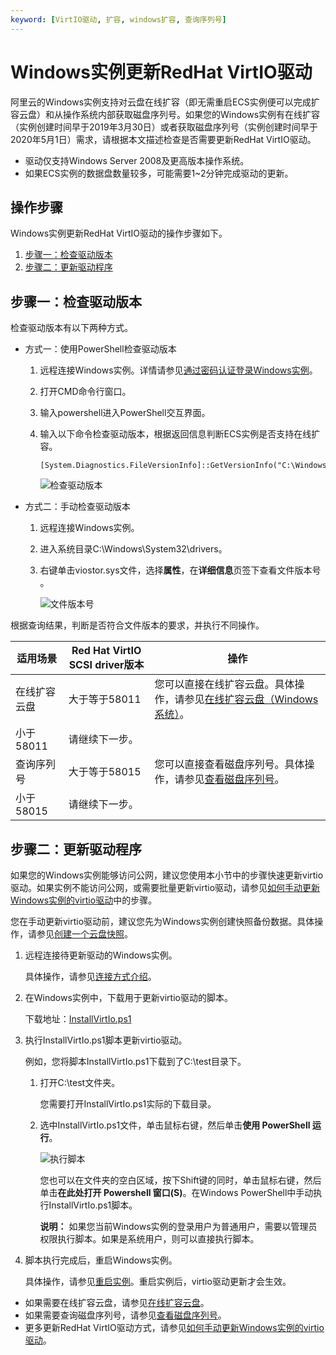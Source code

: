 ```yaml
---
keyword: [VirtIO驱动, 扩容, windows扩容, 查询序列号]
---
```


# Windows实例更新RedHat VirtIO驱动

阿里云的Windows实例支持对云盘在线扩容（即无需重启ECS实例便可以完成扩容云盘）和从操作系统内部获取磁盘序列号。如果您的Windows实例有在线扩容（实例创建时间早于2019年3月30日）或者获取磁盘序列号（实例创建时间早于2020年5月1日）需求，请根据本文描述检查是否需要更新RedHat VirtIO驱动。

-   驱动仅支持Windows Server 2008及更高版本操作系统。
-   如果ECS实例的数据盘数量较多，可能需要1~2分钟完成驱动的更新。

## 操作步骤

Windows实例更新RedHat VirtIO驱动的操作步骤如下。

1.  [步骤一：检查驱动版本](#section_mhl_nhy_dhb)
2.  [步骤二：更新驱动程序](#section_93w_k6h_jgz)

## 步骤一：检查驱动版本

检查驱动版本有以下两种方式。

-   方式一：使用PowerShell检查驱动版本
    1.  远程连接Windows实例。详情请参见[通过密码认证登录Windows实例](/intl.zh-CN/实例/连接实例/使用第三方客户端工具连接实例/在本地客户端上连接Windows实例.md)。
    2.  打开CMD命令行窗口。
    3.  输入powershell进入PowerShell交互界面。
    4.  输入以下命令检查驱动版本，根据返回信息判断ECS实例是否支持在线扩容。

        ```
        [System.Diagnostics.FileVersionInfo]::GetVersionInfo("C:\Windows\System32\drivers\viostor.sys")
        ```

        ![检查驱动版本](https://static-aliyun-doc.oss-accelerate.aliyuncs.com/assets/img/zh-CN/5563359951/p41813.png)

-   方式二：手动检查驱动版本
    1.  远程连接Windows实例。
    2.  进入系统目录C:\\Windows\\System32\\drivers。
    3.  右键单击viostor.sys文件，选择**属性**，在**详细信息**页签下查看文件版本号 。

        ![文件版本号](https://static-aliyun-doc.oss-accelerate.aliyuncs.com/assets/img/zh-CN/5563359951/p41818.png)


根据查询结果，判断是否符合文件版本的要求，并执行不同操作。

|适用场景|Red Hat VirtIO SCSI driver版本|操作|
|----|----------------------------|--|
|在线扩容云盘|大于等于58011|您可以直接在线扩容云盘。具体操作，请参见[在线扩容云盘（Windows系统）](/intl.zh-CN/块存储/扩容云盘/在线扩容云盘（Windows系统）.md)。|
|小于58011|请继续下一步。|
|查询序列号|大于等于58015|您可以直接查看磁盘序列号。具体操作，请参见[查看磁盘序列号](/intl.zh-CN/块存储/云盘/查看磁盘序列号.md)。|
|小于58015|请继续下一步。|

## 步骤二：更新驱动程序

如果您的Windows实例能够访问公网，建议您使用本小节中的步骤快速更新virtio驱动。如果实例不能访问公网，或需要批量更新virtio驱动，请参见[如何手动更新Windows实例的virtio驱动](/intl.zh-CN/镜像/常见问题/如何手动更新Windows实例的virtio驱动.md)中的步骤。

您在手动更新virtio驱动前，建议您先为Windows实例创建快照备份数据。具体操作，请参见[创建一个云盘快照](/intl.zh-CN/快照/使用快照/创建一个云盘快照.md)。

1.  远程连接待更新驱动的Windows实例。

    具体操作，请参见[连接方式介绍](/intl.zh-CN/实例/连接实例/连接方式概述.md)。

2.  在Windows实例中，下载用于更新virtio驱动的脚本。

    下载地址：[InstallVirtIo.ps1](https://windows-driver-cn-beijing.oss-cn-beijing.aliyuncs.com/virtio/InstallVirtIo.ps1)

3.  执行InstallVirtIo.ps1脚本更新virtio驱动。

    例如，您将脚本InstallVirtIo.ps1下载到了C:\\test目录下。

    1.  打开C:\\test文件夹。

        您需要打开InstallVirtIo.ps1实际的下载目录。

    2.  选中InstallVirtIo.ps1文件，单击鼠标右键，然后单击**使用 PowerShell 运行**。

        ![执行脚本](https://static-aliyun-doc.oss-accelerate.aliyuncs.com/assets/img/zh-CN/6902421261/p274473.png)

        您也可以在文件夹的空白区域，按下Shift键的同时，单击鼠标右键，然后单击**在此处打开 Powershell 窗口\(S\)**。在Windows PowerShell中手动执行InstallVirtIo.ps1脚本。

        **说明：** 如果您当前Windows实例的登录用户为普通用户，需要以管理员权限执行脚本。如果是系统用户，则可以直接执行脚本。

4.  脚本执行完成后，重启Windows实例。

    具体操作，请参见[重启实例](/intl.zh-CN/实例/管理实例状态/重启实例.md)。重启实例后，virtio驱动更新才会生效。


-   如果需要在线扩容云盘，请参见[在线扩容云盘](/intl.zh-CN/块存储/扩容云盘/在线扩容云盘（Linux系统）.md)。
-   如果需要查询磁盘序列号，请参见[查看磁盘序列号](/intl.zh-CN/块存储/云盘/查看磁盘序列号.md)。
-   更多更新RedHat VirtIO驱动方式，请参见[如何手动更新Windows实例的virtio驱动](/intl.zh-CN/镜像/常见问题/如何手动更新Windows实例的virtio驱动.md)。

